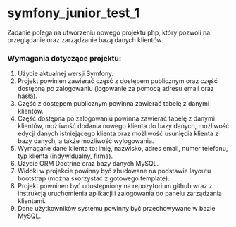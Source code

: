 # symfony_junior_test_1
Zadanie polega na utworzeniu nowego projektu php, który pozwoli na przeglądanie oraz zarządzanie bazą danych klientów.

### Wymagania dotyczące projektu:
1. Użycie aktualnej wersji Symfony.
2. Projekt powinien zawierać część z dostępem publicznym oraz część dostępną po zalogowaniu (logowanie za pomocą adresu email oraz hasła).
3. Część z dostępem publicznym powinna zawierać tabelę z danymi klientów.
4. Część dostępna po zalogowaniu powinna zawierać tabelę z danymi klientów, możliwość dodania nowego klienta do bazy danych, możliwość edycji danych istniejącego klienta oraz możliwość usunięcia klienta z bazy danych, a także możliwość wylogowania.
5. Wymagane dane klienta to: imię, nazwisko, adres email, numer telefonu, typ klienta (indywidualny, firma).
6. Użycie ORM Doctrine oraz bazy danych MySQL.
7. Widoki w projekcie powinny być zbudowane na podstawie layoutu bootstrap (można skorzystać z gotowego template).
8. Projekt powninen być udostępniony na repozytorium github wraz z instrukcją uruchomienia aplikacji i zalogowania do panelu zarządzania klientami.
9. Dane użytkowników systemu powinny być przechowywane w bazie MySQL.
